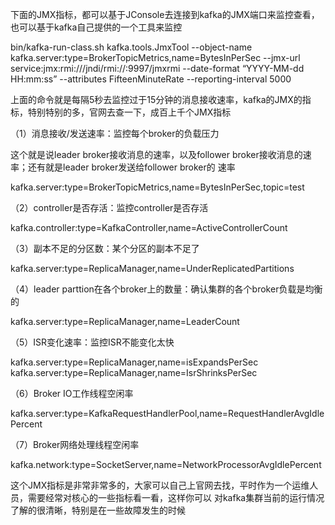 
下面的JMX指标，都可以基于JConsole去连接到kafka的JMX端口来监控查看，也可以基于kafka自己提供的一个工具来监控

bin/kafka-run-class.sh kafka.tools.JmxTool --object-name kafka.server:type=BrokerTopicMetrics,name=BytesInPerSec 
--jmx-url service:jmx:rmi:///jndi/rmi://:9997/jmxrmi --date-format “YYYY-MM-dd HH:mm:ss” --attributes 
FifteenMinuteRate --reporting-interval 5000

上面的命令就是每隔5秒去监控过于15分钟的消息接收速率，kafka的JMX的指标，特别特别的多，官网去查一下，成百上千个JMX指标

（1）消息接收/发送速率：监控每个broker的负载压力

这个就是说leader broker接收消息的速率，以及follower broker接收消息的速率；还有就是leader broker发送给follower broker的
速率

kafka.server:type=BrokerTopicMetrics,name=BytesInPerSec,topic=test

（2）controller是否存活：监控controller是否存活

kafka.controller:type=KafkaController,name=ActiveControllerCount

（3）副本不足的分区数：某个分区的副本不足了

kafka.server:type=ReplicaManager,name=UnderReplicatedPartitions

（4）leader parttion在各个broker上的数量：确认集群的各个broker负载是均衡的

kafka.server:type=ReplicaManager,name=LeaderCount

（5）ISR变化速率：监控ISR不能变化太快

kafka.server:type=ReplicaManager,name=isExpandsPerSec
kafka.server:type=ReplicaManager,name=IsrShrinksPerSec

（6）Broker IO工作线程空闲率

kafka.server:type=KafkaRequestHandlerPool,name=RequestHandlerAvgIdlePercent

（7）Broker网络处理线程空闲率

kafka.network:type=SocketServer,name=NetworkProcessorAvgIdlePercent

这个JMX指标是非常非常多的，大家可以自己上官网去找，平时作为一个运维人员，需要经常对核心的一些指标看一看，这样你可以
对kafka集群当前的运行情况了解的很清晰，特别是在一些故障发生的时候


